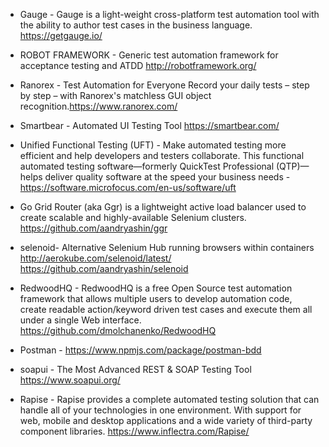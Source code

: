 * Gauge - Gauge is a light-weight cross-platform test automation tool with the ability to author test cases in the business language. https://getgauge.io/

* ROBOT FRAMEWORK - Generic test automation framework for acceptance testing and ATDD http://robotframework.org/

* Ranorex - Test Automation for Everyone Record your daily tests – step by step – with Ranorex's matchless GUI object recognition.https://www.ranorex.com/

* Smartbear - Automated UI Testing Tool https://smartbear.com/

* Unified Functional Testing (UFT) - Make automated testing more efficient and help developers and testers collaborate. This functional automated testing software—formerly QuickTest Professional (QTP)—helps deliver quality software at the speed your business needs - https://software.microfocus.com/en-us/software/uft

* Go Grid Router (aka Ggr) is a lightweight active load balancer used to create scalable and highly-available Selenium clusters. https://github.com/aandryashin/ggr

* selenoid- Alternative Selenium Hub running browsers within containers http://aerokube.com/selenoid/latest/   https://github.com/aandryashin/selenoid

* RedwoodHQ - RedwoodHQ is a free Open Source test automation framework that allows multiple users to develop automation code, create readable action/keyword driven test cases and execute them all under a single Web interface. https://github.com/dmolchanenko/RedwoodHQ

* Postman -  https://www.npmjs.com/package/postman-bdd

* soapui - The Most Advanced REST & SOAP Testing Tool  https://www.soapui.org/

* Rapise - Rapise provides a complete automated testing solution that can handle all of your technologies in one environment. With support for web, mobile and desktop applications and a wide variety of third-party component libraries. https://www.inflectra.com/Rapise/
